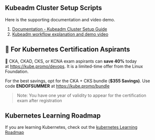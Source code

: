 ## Kubeadm Cluster Setup Scripts

Here is the supporting documentation and video demo.

1. [Documentation - Kubeadm Cluster Setup Guide](https://devopscube.com/setup-kubernetes-cluster-kubeadm/)
2. [Kubeadm workflow explanation and demo video](https://youtu.be/xX52dc3u2HU)

## 🚀 For Kubernetes Certification Aspirants

🚀  CKA, CKAD, CKS, or KCNA exam aspirants can **save 40%** today at https://kube.promo/devops. It is a limited-time offer from the Linux Foundation.

For the best savings, opt for the CKA + CKS bundle (**$355 Savings)**. Use code **ENDOFSUMMER** at https://kube.promo/bundle
>Note: You have one year of validity to appear for the certification exam after registration

## Kubernetes Learning Roadmap

If you are learning Kubernetes, check out the [kubernetes Learning Roadmap](https://github.com/techiescamp/kubernetes-learning-path)

